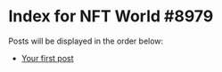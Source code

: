 # Index for NFT World #8979
Posts will be displayed in the order below:

- [Your first post](./001-first.md)

